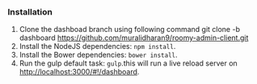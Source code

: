 ### Installation
1. Clone the dashboad branch using following command 
   git clone -b dashboard https://github.com/muralidharan9/roomy-admin-client.git
2. Install the NodeJS dependencies: `npm install`.
3. Install the Bower dependencies: `bower install`.
4. Run the gulp default task: `gulp`.this will run a live reload server on [http://localhost:3000/#!/dashboard](http://localhost:3000/#!/dashboard).


